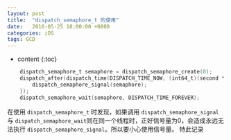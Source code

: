 ```yaml
---
layout: post
title:  "dispatch_semaphore_t 的使用"
date:   2016-05-25 18:00:00 +0800
categories: iOS
tags: GCD 
---
```


* content
{:toc}


```Objective-C
    dispatch_semaphore_t semaphore = dispatch_semaphore_create(0);
    dispatch_after(dispatch_time(DISPATCH_TIME_NOW, (int64_t)(second * NSEC_PER_SEC)), dispatch_get_global_queue(DISPATCH_QUEUE_PRIORITY_DEFAULT, 0), ^{
        dispatch_semaphore_signal(semaphore);
    });
    dispatch_semaphore_wait(semaphore, DISPATCH_TIME_FOREVER);
```

在使用 `dispatch_semaphore_t` 时发现，如果调用 `dispatch_semaphore_signal` 与 `dispatch_semaphore_wait`同在同一个线程时，正好信号量为0，会造成永远无法执行 `dispatch_semaphore_signal`。所以要小心使用信号量。
特此记录
